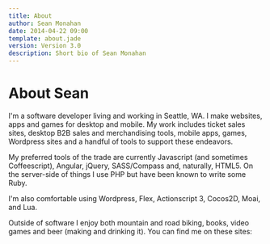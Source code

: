 ```yaml
---
title: About
author: Sean Monahan
date: 2014-04-22 09:00
template: about.jade
version: Version 3.0
description: Short bio of Sean Monahan
---
```


# About Sean

I'm a software developer living and working in Seattle, WA. I make websites, apps and games for desktop and mobile. My work includes ticket sales sites, desktop B2B sales and merchandising tools, mobile apps, games, Wordpress sites and a handful of tools to support these endeavors.

My preferred tools of the trade are currently Javascript (and sometimes Coffeescript), Angular, jQuery, SASS/Compass and, naturally, HTML5. On the server-side of things I use PHP but have been known to write some Ruby.

I'm also comfortable using Wordpress, Flex, Actionscript 3, Cocos2D, Moai, and Lua.

Outside of software I enjoy both mountain and road biking, books, video games and beer (making and drinking it). You can find me on these sites:
